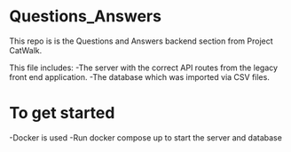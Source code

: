 # Questions_Answers

This repo is is the Questions and Answers backend section from Project CatWalk.

This file includes:
-The server with the correct API routes from the legacy front end application.
-The database which was imported via CSV files.

# To get started

-Docker is used
-Run docker compose up to start the server and database
